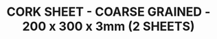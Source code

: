 ---
title: "CORK SHEET - COARSE GRAINED - 200 x 300 x 3mm (2 SHEETS) "
price: 0 
desc: ""
img_path: "/assets/img/AK-8054.jpg"
brand: AK
available: true
special_offer: false
new: false
soon: false
cat: "Diorame"
subcat: "DI-AK-Interactive"
subsubcat: "BM"
---
